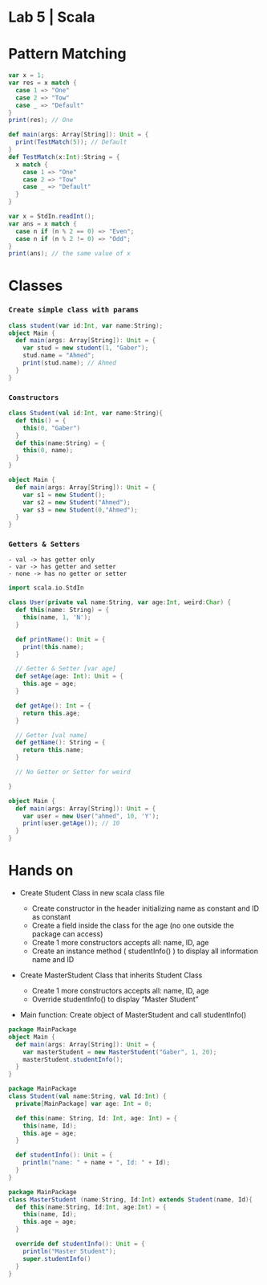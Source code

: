 # Lab 5 | Scala
# Pattern Matching
```scala
var x = 1;
var res = x match {
  case 1 => "One"
  case 2 => "Tow"
  case _ => "Default"
}
print(res); // One
```
```scala
def main(args: Array[String]): Unit = {
  print(TestMatch(5)); // Default
}
def TestMatch(x:Int):String = {
  x match {
    case 1 => "One"
    case 2 => "Tow"
    case _ => "Default"
  }
}
```
```scala
var x = StdIn.readInt();
var ans = x match {
  case n if (n % 2 == 0) => "Even";
  case n if (n % 2 != 0) => "Odd";
}
print(ans); // the same value of x
```

# Classes
### `Create simple class with params`
```scala
class student(var id:Int, var name:String);
object Main {
  def main(args: Array[String]): Unit = {
    var stud = new student(1, "Gaber");
    stud.name = "Ahmed";
    print(stud.name); // Ahmed
  }
}
```
### `Constructors`
```scala
class Student(val id:Int, var name:String){
  def this() = {
    this(0, "Gaber")
  }
  def this(name:String) = {
    this(0, name);
  }
}

object Main {
  def main(args: Array[String]): Unit = {
    var s1 = new Student();
    var s2 = new Student("Ahmed");
    var s3 = new Student(0,"Ahmed");
  }
}
```
### `Getters & Setters`
```
- val -> has getter only
- var -> has getter and setter
- none -> has no getter or setter
```
```scala
import scala.io.StdIn

class User(private val name:String, var age:Int, weird:Char) {
  def this(name: String) = {
    this(name, 1, 'N');
  }

  def printName(): Unit = {
    print(this.name);
  }

  // Getter & Setter [var age]
  def setAge(age: Int): Unit = {
    this.age = age;
  }

  def getAge(): Int = {
    return this.age;
  }

  // Getter [val name]
  def getName(): String = {
    return this.name;
  }

  // No Getter or Setter for weird

}

object Main {
  def main(args: Array[String]): Unit = {
    var user = new User("ahmed", 10, 'Y');
    print(user.getAge()); // 10
  }
}
```
 


# Hands on
- Create Student Class in new scala class file
  - Create constructor in the header initializing name as constant and ID as constant
  - Create a field inside the class for the age (no one outside the package can access)
  - Create 1 more constructors accepts all: name, ID, age
  - Create an instance method ( studentInfo() )
    to display all information name and ID
    
- Create MasterStudent Class that inherits Student Class
   - Create 1 more constructors accepts all: name, ID, age
   - Override studentInfo() to display “Master Student”

- Main function: Create object of MasterStudent and call studentInfo()


```scala
package MainPackage
object Main {
  def main(args: Array[String]): Unit = {
    var masterStudent = new MasterStudent("Gaber", 1, 20);
    masterStudent.studentInfo();
  }
}

package MainPackage
class Student(val name:String, val Id:Int) {
  private[MainPackage] var age: Int = 0;

  def this(name: String, Id: Int, age: Int) = {
    this(name, Id);
    this.age = age;
  }

  def studentInfo(): Unit = {
    println("name: " + name + ", Id: " + Id);
  }
}

package MainPackage
class MasterStudent (name:String, Id:Int) extends Student(name, Id){
  def this(name:String, Id:Int, age:Int) = {
    this(name, Id);
    this.age = age;
  }

  override def studentInfo(): Unit = {
    println("Master Student");
    super.studentInfo()
  }
}
```




